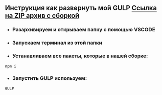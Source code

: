 ## Инструкция как развернуть мой GULP [Ссылка на ZIP архив с сборкой](https://github.com/Stsotnikov/GULP/blob/main/GULP.zip)


* ### Разархивируем и открываем папку с помощью VSCODE

* ### Запускаем терминал из этой папки

* ### Устанавливаем все пакеты, которые в нашей сборке:
```
npm i
```

* ### Запустить GULP используем:

```
GULP
```